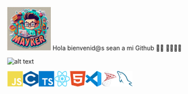 <div id="header">
  <img src="image/ICON1.jpeg" width="100"/>
 Hola bienvenid@s sean a mi Github 👋👋 👩‍💻👨‍💻
</div> 

 ![alt text](<image/ICON2.png>)
 
 

<p align="left">
<a href="https://developer.mozilla.org/en-US/docs/Web/JavaScript" target="_blank" rel="noreferrer"><img src="image/javascript.png" width="36" height="36" alt="JavaScript" /></a><a href="https://docs.microsoft.com/en-us/cpp/?view=msvc-170" target="_blank" rel="noreferrer"><img src="image/c++.png" width="36" height="36" alt="C" /></a><a href="https://www.typescriptlang.org/" target="_blank" rel="noreferrer"><img src="image/TS.png" width="36" height="36" alt="TypeScript" /></a><a href="https://reactjs.org/" target="_blank" rel="noreferrer"><img src="image/react.png" width="36" height="36" alt="React" /></a><a href="https://developer.mozilla.org/en-US/docs/Glossary/HTML5" target="_blank" rel="noreferrer"><img src="image/html5.png" width="36" height="36" alt="HTML5" /></a><a href="https://code.visualstudio.com/" target="_blank" rel="noreferrer"><img src="image/vscode.png" width="36" height="36" alt="VS Code" /></a><a href="https://learn.microsoft.com/es-es/sql/sql-server/sql-docs-navigation-guide?view=sql-server-ver16#applies-to" target="_blank" rel="noreferrer"><img src="image/sql.png" width="36" height="36" alt="Google Cloud" /></a><a href="https://www.mysql.com/" target="_blank" rel="noreferrer"><img src="image/msql.png" width="36" height="36" alt="MySQL" /></a>
</p>